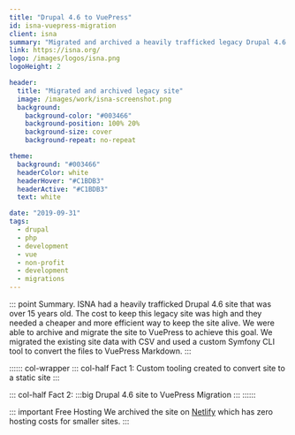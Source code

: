 ```yaml
---
title: "Drupal 4.6 to VuePress"
id: isna-vuepress-migration
client: isna
summary: "Migrated and archived a heavily trafficked legacy Drupal 4.6 to VuePress."
link: https://isna.org/
logo: /images/logos/isna.png
logoHeight: 2

header:
  title: "Migrated and archived legacy site"
  image: /images/work/isna-screenshot.png
  background:
    background-color: "#003466"
    background-position: 100% 20%
    background-size: cover
    background-repeat: no-repeat

theme:
  background: "#003466"
  headerColor: white
  headerHover: "#C1BDB3"
  headerActive: "#C1BDB3"
  text: white

date: "2019-09-31"
tags:
  - drupal
  - php
  - development
  - vue
  - non-profit
  - development
  - migrations
---
```

::: point Summary.
ISNA had a heavily trafficked Drupal 4.6 site that was over 15 years old.  The cost to keep this legacy site was high and they needed a cheaper and more efficient way to keep the site alive.  We were able to archive and migrate the site to VuePress to achieve this goal.  We migrated the existing site data with CSV and used a custom Symfony CLI tool to convert the files to VuePress Markdown.
:::

:::::: col-wrapper
::: col-half Fact 1:
Custom tooling created to convert site to a static site
:::

::: col-half Fact 2:
:::big
Drupal 4.6 site to VuePress Migration
:::
::::::

::: important Free Hosting
We archived the site on [Netlify](https://www.netlify.com/) which has zero hosting costs for smaller sites.
:::
